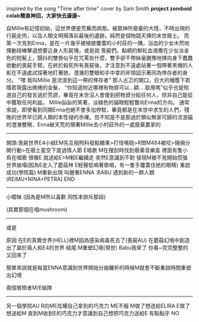 inspired by the song "Time after time" cover by Sam Smith
**project zomboid colab簡直神回，大家快去康康~**

自Millie有記憶初始，這世界便是荒蕪而病態。被眾神所廢棄的大陸，不時出現的行屍走肉，以及人類文明殞落前最後的遺跡。純然是個物競天擇的末世廢土。
而第一次見到Enna，是在一片幾乎被植披覆蓋的小村莊的一隅，浴血的少女木然地揮動球棒擊退想要近身人形屍塊，或是說 喪屍們。黏稠的鮮紅血液撒在少女淡金色的短髮上，顫抖的雙唇似乎在咒罵些什麼，雙手卻不帶絲毫猶豫地揮向身下蠢蠢欲動的喪屍手臂。在終於殺死所有喪屍後，才注意到不遠處站著一個帶著黑帽的人影在不遠處試探著地盯著她，澄澈的雙眼和手中拿的斧頭詔示著同為倖存者的身分。
"嘿 我叫Millie 是流浪到這一帶的倖存者" 那人忐忑的開口，巨大的帽簷下若隱若現露出微捲的金髮，
"你知道附近哪裡有物資可以...額....取用嗎"似乎也是知道自己的發言過於荒謬，畢竟在末世沒人會傻到把物資分給任何人，除非自己能從中獲取任何利益。
Miliie訕訕的笑著，淡綠色的貓眼輕輕瞥向Enna的方向。
通常來說，即使看到同類Enna也絕不會多加停駐，畢竟都是在末世中求生的人們，殘敗的世界早已將人類的本性褪的赤裸。但不知是不是那過於類似無家可歸的流浪貓的澄澈雙眼，Enna破天荒的領著Millie去小村莊外的一處廢棄農家的

---

開頭:喪屍世界E4小組EM先互相照料發點糖果>打怪嘴砲>R問M484被咬>倆倆分開行動>在廢土星空下度過情人節 E唱歌 M在搜刮時找到廢棄音樂盒 裡面有隻小鳥在唱歌 很像E
就送給E>M較E繼續走
突然E意識到不對 發現M被不見開始慌張
世界崩塌(因為E走入了蘑菇林 E輕聲低喃著歌唱，有一隻手覆蓋住她的眼睛)
重啟成功(學院篇)
M重新出現 叫醒著ENNA :BABU
遇到新的一群人類(REIMU+NINA+PETRA)
END

---

小曖昧
(因為是M所以喜歡 同性本排斥那段)

(其實那個在唱mushroom)

---
或是

原因:在E的真實世界(HELL)裡M因為感染病毒死去了(喪屍AU) 在蘑菇幻境中創造出了屬於兩人和E4的世界
結尾:M重塑幻境(現世) Babu我來了 你看~完完整整的 又回來了 

簡單來說就是每當ENNA意識到世界開始分崩離析的時候M就會不斷重啟時間重塑出幻境

兩個冒險者M/E組隊


---
另一個學院AU
R向ME炫耀自己拿到的巧克力
ME不服
M做了想送給ELIRA
E做了想送給M
直到M收到E的巧克力才意識到自己想把巧克力送給E
有點黏牙 NO